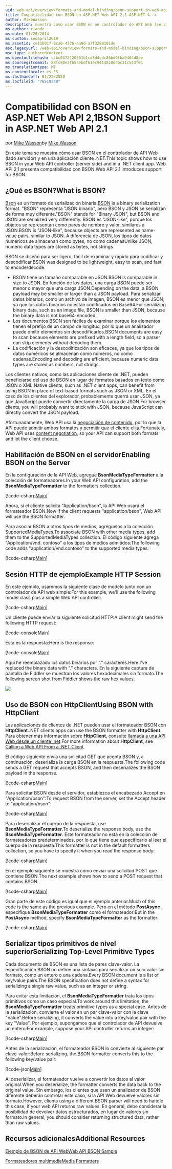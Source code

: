 ```yaml
---
uid: web-api/overview/formats-and-model-binding/bson-support-in-web-api-21
title: Compatibilidad con BSON en ASP.NET Web API 2,1-ASP.NET 4. x
author: MikeWasson
description: muestra cómo usar BSON en un controlador de API Web (servidor) y en una aplicación cliente de .NET para ASP.NET 4. x.
ms.author: riande
ms.date: 01/20/2014
ms.custom: seoapril2019
ms.assetid: ce11b017-0ca6-4376-aa9d-a7f3288101de
msc.legacyurl: /web-api/overview/formats-and-model-binding/bson-support-in-web-api-21
msc.type: authoredcontent
ms.openlocfilehash: ccbc0372120301b1cd8d4cdc86bd9fba9404d8ae
ms.sourcegitcommit: 88fc80e3f65aebdf61ec9414810ddbc31c543f04
ms.translationtype: MT
ms.contentlocale: es-ES
ms.lasthandoff: 01/22/2020
ms.locfileid: "76519340"
---
```

# <a name="bson-support-in-aspnet-web-api-21"></a><span data-ttu-id="5912a-103">Compatibilidad con BSON en ASP.NET Web API 2,1</span><span class="sxs-lookup"><span data-stu-id="5912a-103">BSON Support in ASP.NET Web API 2.1</span></span>

<span data-ttu-id="5912a-104">por [Mike Wasson](https://github.com/MikeWasson)</span><span class="sxs-lookup"><span data-stu-id="5912a-104">by [Mike Wasson](https://github.com/MikeWasson)</span></span>

<span data-ttu-id="5912a-105">En este tema se muestra cómo usar BSON en el controlador de API Web (lado servidor) y en una aplicación cliente .NET.</span><span class="sxs-lookup"><span data-stu-id="5912a-105">This topic shows how to use BSON in your Web API controller (server side) and in a .NET client app.</span></span> <span data-ttu-id="5912a-106">Web API 2,1 presenta compatibilidad con BSON.</span><span class="sxs-lookup"><span data-stu-id="5912a-106">Web API 2.1 introduces support for BSON.</span></span> 

## <a name="what-is-bson"></a><span data-ttu-id="5912a-107">¿Qué es BSON?</span><span class="sxs-lookup"><span data-stu-id="5912a-107">What is BSON?</span></span>

<span data-ttu-id="5912a-108">[Bson](http://bsonspec.org/) es un formato de serialización binaria.</span><span class="sxs-lookup"><span data-stu-id="5912a-108">[BSON](http://bsonspec.org/) is a binary serialization format.</span></span> <span data-ttu-id="5912a-109">"BSON" representa "JSON binario", pero BSON y JSON se serializan de forma muy diferente.</span><span class="sxs-lookup"><span data-stu-id="5912a-109">"BSON" stands for "Binary JSON", but BSON and JSON are serialized very differently.</span></span> <span data-ttu-id="5912a-110">BSON es "JSON-like", porque los objetos se representan como pares de nombre y valor, similares a JSON.</span><span class="sxs-lookup"><span data-stu-id="5912a-110">BSON is "JSON-like", because objects are represented as name-value pairs, similar to JSON.</span></span> <span data-ttu-id="5912a-111">A diferencia de JSON, los tipos de datos numéricos se almacenan como bytes, no como cadenas</span><span class="sxs-lookup"><span data-stu-id="5912a-111">Unlike JSON, numeric data types are stored as bytes, not strings</span></span>

<span data-ttu-id="5912a-112">BSON se diseñó para ser ligero, fácil de examinar y rápido para codificar y descodificar.</span><span class="sxs-lookup"><span data-stu-id="5912a-112">BSON was designed to be lightweight, easy to scan, and fast to encode/decode.</span></span>

- <span data-ttu-id="5912a-113">BSON tiene un tamaño comparable en JSON.</span><span class="sxs-lookup"><span data-stu-id="5912a-113">BSON is comparable in size to JSON.</span></span> <span data-ttu-id="5912a-114">En función de los datos, una carga BSON puede ser menor o mayor que una carga JSON.</span><span class="sxs-lookup"><span data-stu-id="5912a-114">Depending on the data, a BSON payload may be smaller or larger than a JSON payload.</span></span> <span data-ttu-id="5912a-115">Para serializar datos binarios, como un archivo de imagen, BSON es menor que JSON, ya que los datos binarios no están codificados en Base64.</span><span class="sxs-lookup"><span data-stu-id="5912a-115">For serializing binary data, such as an image file, BSON is smaller than JSON, because the binary data is not base64-encoded.</span></span>
- <span data-ttu-id="5912a-116">Los documentos BSON son fáciles de examinar porque los elementos tienen el prefijo de un campo de longitud, por lo que un analizador puede omitir elementos sin descodificarlos.</span><span class="sxs-lookup"><span data-stu-id="5912a-116">BSON documents are easy to scan because elements are prefixed with a length field, so a parser can skip elements without decoding them.</span></span>
- <span data-ttu-id="5912a-117">La codificación y la descodificación son eficaces, ya que los tipos de datos numéricos se almacenan como números, no como cadenas.</span><span class="sxs-lookup"><span data-stu-id="5912a-117">Encoding and decoding are efficient, because numeric data types are stored as numbers, not strings.</span></span>

<span data-ttu-id="5912a-118">Los clientes nativos, como las aplicaciones cliente de .NET, pueden beneficiarse del uso de BSON en lugar de formatos basados en texto como JSON o XML.</span><span class="sxs-lookup"><span data-stu-id="5912a-118">Native clients, such as .NET client apps, can benefit from using BSON in place of text-based formats such as JSON or XML.</span></span> <span data-ttu-id="5912a-119">En el caso de los clientes del explorador, probablemente querrá usar JSON, ya que JavaScript puede convertir directamente la carga de JSON.</span><span class="sxs-lookup"><span data-stu-id="5912a-119">For browser clients, you will probably want to stick with JSON, because JavaScript can directly convert the JSON payload.</span></span>

<span data-ttu-id="5912a-120">Afortunadamente, Web API usa la [negociación de contenido](content-negotiation.md), por lo que la API puede admitir ambos formatos y permitir que el cliente elija.</span><span class="sxs-lookup"><span data-stu-id="5912a-120">Fortunately, Web API uses [content negotiation](content-negotiation.md), so your API can support both formats and let the client choose.</span></span>

## <a name="enabling-bson-on-the-server"></a><span data-ttu-id="5912a-121">Habilitación de BSON en el servidor</span><span class="sxs-lookup"><span data-stu-id="5912a-121">Enabling BSON on the Server</span></span>

<span data-ttu-id="5912a-122">En la configuración de la API Web, agregue **BsonMediaTypeFormatter** a la colección de formateadores.</span><span class="sxs-lookup"><span data-stu-id="5912a-122">In your Web API configuration, add the **BsonMediaTypeFormatter** to the formatters collection.</span></span>

[!code-csharp[Main](bson-support-in-web-api-21/samples/sample1.cs)]

<span data-ttu-id="5912a-123">Ahora, si el cliente solicita "Application/bson", la API Web usará el formateador BSON.</span><span class="sxs-lookup"><span data-stu-id="5912a-123">Now if the client requests "application/bson", Web API will use the BSON formatter.</span></span>

<span data-ttu-id="5912a-124">Para asociar BSON a otros tipos de medios, agréguelos a la colección SupportedMediaTypes.</span><span class="sxs-lookup"><span data-stu-id="5912a-124">To associate BSON with other media types, add them to the SupportedMediaTypes collection.</span></span> <span data-ttu-id="5912a-125">El código siguiente agrega "Application/vnd. contoso" a los tipos de medios admitidos:</span><span class="sxs-lookup"><span data-stu-id="5912a-125">The following code adds "application/vnd.contoso" to the supported media types:</span></span>

[!code-csharp[Main](bson-support-in-web-api-21/samples/sample2.cs)]

## <a name="example-http-session"></a><span data-ttu-id="5912a-126">Sesión HTTP de ejemplo</span><span class="sxs-lookup"><span data-stu-id="5912a-126">Example HTTP Session</span></span>

<span data-ttu-id="5912a-127">En este ejemplo, usaremos la siguiente clase de modelo junto con un controlador de API web simple:</span><span class="sxs-lookup"><span data-stu-id="5912a-127">For this example, we'll use the following model class plus a simple Web API controller:</span></span>

[!code-csharp[Main](bson-support-in-web-api-21/samples/sample3.cs)]

<span data-ttu-id="5912a-128">Un cliente puede enviar la siguiente solicitud HTTP:</span><span class="sxs-lookup"><span data-stu-id="5912a-128">A client might send the following HTTP request:</span></span>

[!code-console[Main](bson-support-in-web-api-21/samples/sample4.cmd)]

<span data-ttu-id="5912a-129">Esta es la respuesta:</span><span class="sxs-lookup"><span data-stu-id="5912a-129">Here is the response:</span></span>

[!code-console[Main](bson-support-in-web-api-21/samples/sample5.cmd)]

<span data-ttu-id="5912a-130">Aquí he reemplazado los datos binarios por &quot;.&quot; caracteres.</span><span class="sxs-lookup"><span data-stu-id="5912a-130">Here I've replaced the binary data with &quot;.&quot; characters.</span></span> <span data-ttu-id="5912a-131">En la siguiente captura de pantalla de Fiddler se muestran los valores hexadecimales sin formato.</span><span class="sxs-lookup"><span data-stu-id="5912a-131">The following screen shot from Fiddler shows the raw hex values.</span></span>

[![](bson-support-in-web-api-21/_static/image2.png)](bson-support-in-web-api-21/_static/image1.png)

## <a name="using-bson-with-httpclient"></a><span data-ttu-id="5912a-132">Uso de BSON con HttpClient</span><span class="sxs-lookup"><span data-stu-id="5912a-132">Using BSON with HttpClient</span></span>

<span data-ttu-id="5912a-133">Las aplicaciones de clientes de .NET pueden usar el formateador BSON con **HttpClient**.</span><span class="sxs-lookup"><span data-stu-id="5912a-133">.NET clients apps can use the BSON formatter with **HttpClient**.</span></span> <span data-ttu-id="5912a-134">Para obtener más información sobre **HttpClient**, consulte [llamada a una API Web desde un cliente .net](../advanced/calling-a-web-api-from-a-net-client.md).</span><span class="sxs-lookup"><span data-stu-id="5912a-134">For more information about **HttpClient**, see [Calling a Web API From a .NET Client](../advanced/calling-a-web-api-from-a-net-client.md).</span></span>

<span data-ttu-id="5912a-135">El código siguiente envía una solicitud GET que acepta BSON y, a continuación, deserializa la carga BSON en la respuesta.</span><span class="sxs-lookup"><span data-stu-id="5912a-135">The following code sends a GET request that accepts BSON, and then deserializes the BSON payload in the response.</span></span>

[!code-csharp[Main](bson-support-in-web-api-21/samples/sample6.cs)]

<span data-ttu-id="5912a-136">Para solicitar BSON desde el servidor, establezca el encabezado Accept en "Application/bson":</span><span class="sxs-lookup"><span data-stu-id="5912a-136">To request BSON from the server, set the Accept header to "application/bson":</span></span>

[!code-csharp[Main](bson-support-in-web-api-21/samples/sample7.cs)]

<span data-ttu-id="5912a-137">Para deserializar el cuerpo de la respuesta, use **BsonMediaTypeFormatter**.</span><span class="sxs-lookup"><span data-stu-id="5912a-137">To deserialize the response body, use the **BsonMediaTypeFormatter**.</span></span> <span data-ttu-id="5912a-138">Este formateador no está en la colección de formateadores predeterminados, por lo que tiene que especificarlo al leer el cuerpo de la respuesta:</span><span class="sxs-lookup"><span data-stu-id="5912a-138">This formatter is not in the default formatters collection, so you have to specify it when you read the response body:</span></span>

[!code-csharp[Main](bson-support-in-web-api-21/samples/sample8.cs)]

<span data-ttu-id="5912a-139">En el ejemplo siguiente se muestra cómo enviar una solicitud POST que contiene BSON.</span><span class="sxs-lookup"><span data-stu-id="5912a-139">The next example shows how to send a POST request that contains BSON.</span></span>

[!code-csharp[Main](bson-support-in-web-api-21/samples/sample9.cs)]

<span data-ttu-id="5912a-140">Gran parte de este código es igual que el ejemplo anterior.</span><span class="sxs-lookup"><span data-stu-id="5912a-140">Much of this code is the same as the previous example.</span></span> <span data-ttu-id="5912a-141">Pero en el método **PostAsync** , especifique **BsonMediaTypeFormatter** como el formateador:</span><span class="sxs-lookup"><span data-stu-id="5912a-141">But in the **PostAsync** method, specify **BsonMediaTypeFormatter** as the formatter:</span></span>

[!code-csharp[Main](bson-support-in-web-api-21/samples/sample10.cs)]

## <a name="serializing-top-level-primitive-types"></a><span data-ttu-id="5912a-142">Serializar tipos primitivos de nivel superior</span><span class="sxs-lookup"><span data-stu-id="5912a-142">Serializing Top-Level Primitive Types</span></span>

<span data-ttu-id="5912a-143">Cada documento de BSON es una lista de pares clave-valor. La especificación BSON no define una sintaxis para serializar un solo valor sin formato, como un entero o una cadena.</span><span class="sxs-lookup"><span data-stu-id="5912a-143">Every BSON document is a list of key/value pairs.The BSON specification does not define a syntax for serializing a single raw value, such as an integer or string.</span></span>

<span data-ttu-id="5912a-144">Para evitar esta limitación, el **BsonMediaTypeFormatter** trata los tipos primitivos como un caso especial.</span><span class="sxs-lookup"><span data-stu-id="5912a-144">To work around this limitation, the **BsonMediaTypeFormatter** treats primitive types as a special case.</span></span> <span data-ttu-id="5912a-145">Antes de la serialización, convierte el valor en un par clave-valor con la clave "Value".</span><span class="sxs-lookup"><span data-stu-id="5912a-145">Before serializing, it converts the value into a key/value pair with the key "Value".</span></span> <span data-ttu-id="5912a-146">Por ejemplo, supongamos que el controlador de API devuelve un entero:</span><span class="sxs-lookup"><span data-stu-id="5912a-146">For example, suppose your API controller returns an integer:</span></span>

[!code-csharp[Main](bson-support-in-web-api-21/samples/sample11.cs)]

<span data-ttu-id="5912a-147">Antes de la serialización, el formateador BSON lo convierte al siguiente par clave-valor:</span><span class="sxs-lookup"><span data-stu-id="5912a-147">Before serializing, the BSON formatter converts this to the following key/value pair:</span></span>

[!code-json[Main](bson-support-in-web-api-21/samples/sample12.json)]

<span data-ttu-id="5912a-148">Al deserializar, el formateador vuelve a convertir los datos al valor original.</span><span class="sxs-lookup"><span data-stu-id="5912a-148">When you deserialize, the formatter converts the data back to the original value.</span></span> <span data-ttu-id="5912a-149">Sin embargo, los clientes que usen un analizador de BSON diferente deberán controlar este caso, si la API Web devuelve valores sin formato.</span><span class="sxs-lookup"><span data-stu-id="5912a-149">However, clients using a different BSON parser will need to handle this case, if your web API returns raw values.</span></span> <span data-ttu-id="5912a-150">En general, debe considerar la posibilidad de devolver datos estructurados, en lugar de valores sin formato.</span><span class="sxs-lookup"><span data-stu-id="5912a-150">In general, you should consider returning structured data, rather than raw values.</span></span>

## <a name="additional-resources"></a><span data-ttu-id="5912a-151">Recursos adicionales</span><span class="sxs-lookup"><span data-stu-id="5912a-151">Additional Resources</span></span>

[<span data-ttu-id="5912a-152">Ejemplo de BSON de API Web</span><span class="sxs-lookup"><span data-stu-id="5912a-152">Web API BSON Sample</span></span>](https://github.com/aspnet/samples/tree/master/samples/aspnet/WebApi/BSONSample/)

[<span data-ttu-id="5912a-153">Formateadores multimedia</span><span class="sxs-lookup"><span data-stu-id="5912a-153">Media Formatters</span></span>](media-formatters.md)
